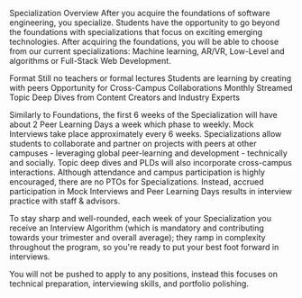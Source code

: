 Specialization Overview
After you acquire the foundations of software engineering, you specialize.
Students have the opportunity to go beyond the foundations with specializations that focus on exciting emerging technologies. After acquiring the foundations, you will be able to choose from our current specializations: Machine learning,  AR/VR, Low-Level and algorithms or Full-Stack Web Development.

Format
Still no teachers or formal lectures
Students are learning by creating with peers
Opportunity for Cross-Campus Collaborations 
Monthly Streamed Topic Deep Dives from Content Creators and Industry Experts
 
Similarly to Foundations, the first 6 weeks of the Specialization will have about 2 Peer Learning Days a week which phase to weekly. Mock Interviews take place approximately every 6 weeks. 
Specializations allow students to collaborate and partner on projects with peers at other campuses - leveraging global peer-learning and development - technically and socially. Topic deep dives and PLDs will also incorporate cross-campus interactions. 
Although attendance and campus participation is highly encouraged, there are no PTOs for Specializations. Instead, accrued participation in Mock Interviews and Peer Learning Days results in interview practice with staff & advisors. 

To stay sharp and well-rounded, each week of your Specialization you receive an Interview Algorithm (which is mandatory and contributing towards your trimester and overall average); they ramp in complexity throughout the program, so you're ready to put your best foot forward in interviews.

You will not be pushed to apply to any positions, instead this focuses on technical preparation, interviewing skills, and portfolio polishing. 